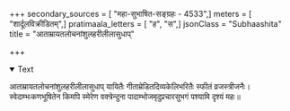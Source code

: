+++
secondary_sources = [ "महा-सुभाषित-सङ्ग्रहः - 4533",]
meters = [ "शार्दूलविक्रीडितम्",]
pratimaala_letters = [ "ह", "स",]
jsonClass = "Subhaashita"
title = "आताम्रायतलोचनांशुलहरीलीलासुधाप्"

+++

<details open><summary>Text</summary>

आताम्रायतलोचनांशुलहरीलीलासुधाप् यायितैः गीताम्रेडितदिव्यकेलिभरितैः स्फीतं व्रजस्त्रीजनैः।  
स्वेदाम्भःकणभूषितेन किमपि स्मेरेण वक्त्रेन्दुना पादाम्भोजमृदुप्रचारसुभगं पश्यामि दृश्यं महः॥
</details>
